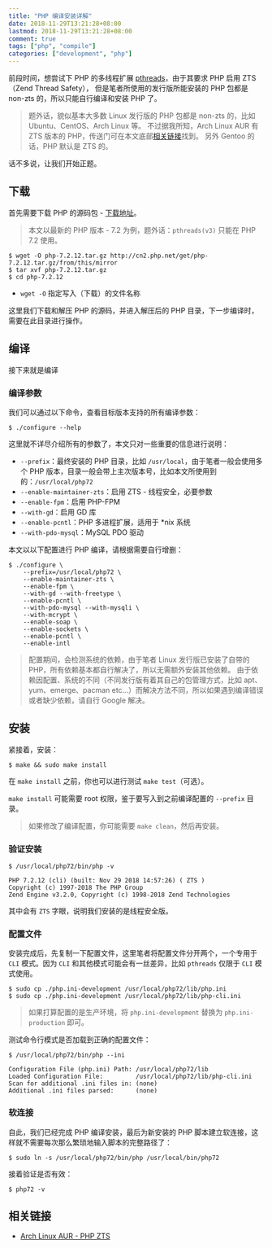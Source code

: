 ```yaml
---
title: "PHP 编译安装详解"
date: 2018-11-29T13:21:28+08:00
lastmod: 2018-11-29T13:21:28+08:00
comment: true
tags: ["php", "compile"]
categories: ["development", "php"]
---
```


前段时间，想尝试下 PHP 的多线程扩展 [pthreads](http://php.net/manual/zh/book.pthreads.php)，由于其要求 PHP 启用 ZTS （Zend Thread Safety），
但是笔者所使用的发行版所能安装的 PHP 包都是 non-zts 的，所以只能自行编译和安装 PHP 了。

> 题外话，貌似基本大多数 Linux 发行版的 PHP 包都是 non-zts 的，比如 Ubuntu、CentOS、Arch Linux 等。
不过据我所知，Arch Linux AUR 有 ZTS 版本的 PHP，传送门可在本文底部[相关链接](#相关链接)找到。
另外 Gentoo 的话，PHP 默认是 ZTS 的。
<!--more-->

话不多说，让我们开始正题。


## 下载

首先需要下载 PHP 的源码包 - [下载地址](http://php.net/downloads.php)。

> 本文以最新的 PHP 版本 - 7.2 为例，题外话：`pthreads(v3)` 只能在 PHP 7.2 使用。


```
$ wget -O php-7.2.12.tar.gz http://cn2.php.net/get/php-7.2.12.tar.gz/from/this/mirror
$ tar xvf php-7.2.12.tar.gz
$ cd php-7.2.12
```

- `wget -O` 指定写入（下载）的文件名称

这里我们下载和解压 PHP 的源码，并进入解压后的 PHP 目录，下一步编译时，需要在此目录进行操作。


## 编译

接下来就是编译


### 编译参数

我们可以通过以下命令，查看目标版本支持的所有编译参数：

```
$ ./configure --help
```

这里就不详尽介绍所有的参数了，本文只对一些重要的信息进行说明：

- `--prefix`：最终安装的 PHP 目录，比如 `/usr/local`，由于笔者一般会使用多个 PHP 版本，目录一般会带上主次版本号，比如本文所使用到的：`/usr/local/php72`
- `--enable-maintainer-zts`：启用 ZTS - 线程安全，必要参数
- `--enable-fpm`：启用 PHP-FPM
- `--with-gd`：启用 GD 库
- `--enable-pcntl`：PHP 多进程扩展，适用于 *nix 系统
- `--with-pdo-mysql`：MySQL PDO 驱动

本文以以下配置进行 PHP 编译，请根据需要自行增删：

```
$ ./configure \
    --prefix=/usr/local/php72 \
    --enable-maintainer-zts \
    --enable-fpm \
    --with-gd --with-freetype \
    --enable-pcntl \
    --with-pdo-mysql --with-mysqli \
    --with-mcrypt \
    --enable-soap \
    --enable-sockets \
    --enable-pcntl \
    --enable-intl
```

> 配置期间，会检测系统的依赖，由于笔者 Linux 发行版已安装了自带的 PHP，所有依赖基本都自行解决了，所以无需额外安装其他依赖。
由于依赖因配置、系统的不同（不同发行版有着其自己的包管理方式，比如 apt、yum、emerge、pacman etc...）而解决方法不同，所以如果遇到编译错误或者缺少依赖，请自行 Google 解决。


## 安装

紧接着，安装：

```
$ make && sudo make install
```

在 `make install` 之前，你也可以进行测试 `make test`（可选）。

`make install` 可能需要 root 权限，鉴于要写入到之前编译配置的 `--prefix` 目录。

> 如果修改了编译配置，你可能需要 `make clean`，然后再安装。


### 验证安装

```
$ /usr/local/php72/bin/php -v

PHP 7.2.12 (cli) (built: Nov 29 2018 14:57:26) ( ZTS )
Copyright (c) 1997-2018 The PHP Group
Zend Engine v3.2.0, Copyright (c) 1998-2018 Zend Technologies
```

其中会有 `ZTS` 字眼，说明我们安装的是线程安全版。


### 配置文件

安装完成后，先复制一下配置文件，这里笔者将配置文件分开两个，一个专用于 `CLI` 模式。因为 `CLI` 和其他模式可能会有一丝差异，比如 `pthreads` 仅限于 `CLI` 模式使用。

```
$ sudo cp ./php.ini-development /usr/local/php72/lib/php.ini
$ sudo cp ./php.ini-development /usr/local/php72/lib/php-cli.ini
```

> 如果打算配置的是生产环境，将 `php.ini-development` 替换为 `php.ini-production` 即可。

测试命令行模式是否加载到正确的配置文件：

```
$ /usr/local/php72/bin/php --ini

Configuration File (php.ini) Path: /usr/local/php72/lib
Loaded Configuration File:         /usr/local/php72/lib/php-cli.ini
Scan for additional .ini files in: (none)
Additional .ini files parsed:      (none)
```


### 软连接

自此，我们已经完成 PHP 编译安装，最后为新安装的 PHP 脚本建立软连接，这样就不需要每次那么繁琐地输入脚本的完整路径了：

```
$ sudo ln -s /usr/local/php72/bin/php /usr/local/bin/php72
```

接着验证是否有效：

```
$ php72 -v
```


## 相关链接

- [Arch Linux AUR - PHP ZTS](https://aur.archlinux.org/pkgbase/php-zts/)